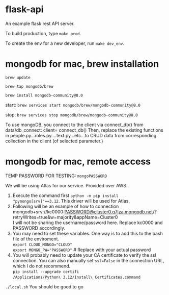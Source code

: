 # flask-api
An example flask rest API server.

To build production, type `make prod`.

To create the env for a new developer, run `make dev_env`.


# mongodb for mac, brew installation
`brew update`

`brew tap mongodb/brew`

`brew install mongodb-community@8.0`

start: `brew services start mongodb/brew/mongodb-community@8.0`

stop:  `brew services stop mongodb/brew/mongodb-community@8.0`

To use mongoDB, you connect to the client via connect_db() from data/db_connect: client= connect_db()
Then, replace the existing functions in people.py...roles.py....text.py...etc...to CRUD data from corresponding collection in the client (of selected parameter.)

# mongodb for mac, remote access
TEMP PASSWORD FOR TESTING: `mongoPASSWORD`

We will be using Atlas for our service. Provided over AWS. 
1. Execute the command first
`python -m pip install "pymongo[srv]"==3.12`. This driver will be used for Atlas. 
2. Following will be an example of how to connection
mongodb+srv://kc0000:PASSWORD@cluster0.q7jza.mongodb.net/?retryWrites=true&w=majority&appName=Cluster0   
I will not be sharing the username/password here. 
Replace kc0000 and PASSWORD accordingly. 
3. You may need to set these variables. One way is to add this to the bash file of the enviroment.   
`export CLOUD_MONGO="CLOUD"`   
`export MONGO_PW="PASSWORD"`  # Replace with your actual password
4. You will probably need to update your CA certificate to verify the ssl connection. You can also manually set `ssl=False` in the connection URL, which I do not recommend.  
`pip install --upgrade certifi`  
`/Applications/Python\ 3.12/Install\ Certificates.command`

`./local.sh`
You should be good to go